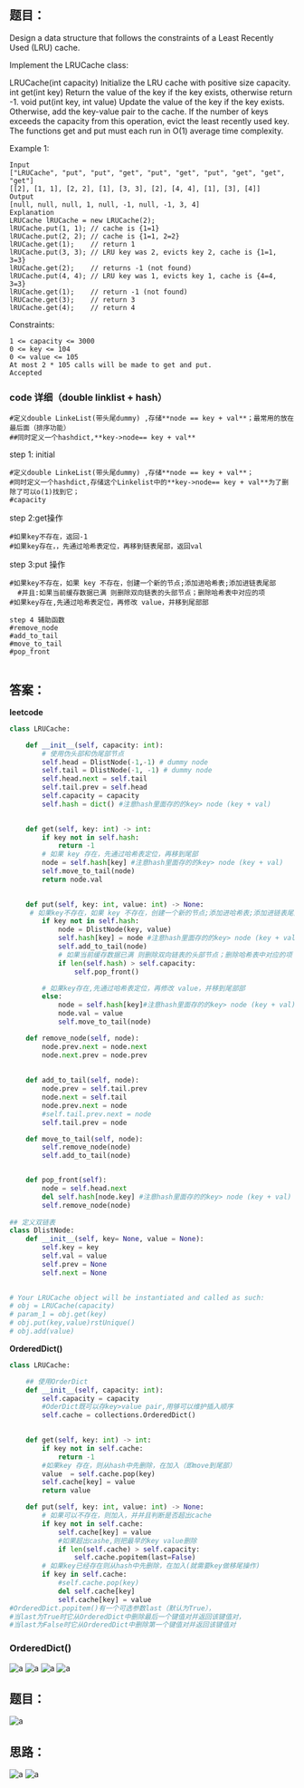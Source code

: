 ## 题目：

Design a data structure that follows the constraints of a Least Recently Used (LRU) cache.

Implement the LRUCache class:

LRUCache(int capacity) Initialize the LRU cache with positive size capacity.
int get(int key) Return the value of the key if the key exists, otherwise return -1.
void put(int key, int value) Update the value of the key if the key exists. Otherwise, add the key-value pair to the cache. If the number of keys exceeds the capacity from this operation, evict the least recently used key.
The functions get and put must each run in O(1) average time complexity.


Example 1:
```
Input
["LRUCache", "put", "put", "get", "put", "get", "put", "get", "get", "get"]
[[2], [1, 1], [2, 2], [1], [3, 3], [2], [4, 4], [1], [3], [4]]
Output
[null, null, null, 1, null, -1, null, -1, 3, 4]
Explanation
LRUCache lRUCache = new LRUCache(2);
lRUCache.put(1, 1); // cache is {1=1}
lRUCache.put(2, 2); // cache is {1=1, 2=2}
lRUCache.get(1);    // return 1
lRUCache.put(3, 3); // LRU key was 2, evicts key 2, cache is {1=1, 3=3}
lRUCache.get(2);    // returns -1 (not found)
lRUCache.put(4, 4); // LRU key was 1, evicts key 1, cache is {4=4, 3=3}
lRUCache.get(1);    // return -1 (not found)
lRUCache.get(3);    // return 3
lRUCache.get(4);    // return 4
``` 

Constraints:
```
1 <= capacity <= 3000
0 <= key <= 104
0 <= value <= 105
At most 2 * 105 calls will be made to get and put.
Accepted
```


### code 详细（double linklist + hash）
```
#定义double LinkeList(带头尾dummy) ,存储**node == key + val**；最常用的放在最后面（排序功能）
##同时定义一个hashdict,**key->node== key + val**

```

step 1: initial
```
#定义double LinkeList(带头尾dummy) ,存储**node == key + val**；
#同时定义一个hashdict,存储这个Linkelist中的**key->node== key + val**为了删除了可以o(1)找到它；
#capacity
```
step 2:get操作
```
#如果key不存在，返回-1
#如果key存在，，先通过哈希表定位，再移到链表尾部，返回val
```

step 3:put 操作
```
#如果key不存在，如果 key 不存在，创建一个新的节点;添加进哈希表;添加进链表尾部
  #并且:如果当前缓存数据已满 则删除双向链表的头部节点；删除哈希表中对应的项
#如果key存在,先通过哈希表定位，再修改 value，并移到尾部部

step 4 辅助函数
#remove_node
#add_to_tail
#move_to_tail
#pop_front


 ```

## 答案：
**leetcode**
```python
class LRUCache:

    def __init__(self, capacity: int):
        # 使用伪头部和伪尾部节点   
        self.head = DlistNode(-1,-1) # dummy node
        self.tail = DlistNode(-1, -1) # dummy node
        self.head.next = self.tail
        self.tail.prev = self.head
        self.capacity = capacity
        self.hash = dict() #注意hash里面存的的key> node (key + val)
        

    def get(self, key: int) -> int:
        if key not in self.hash: 
            return -1 
        # 如果 key 存在，先通过哈希表定位，再移到尾部
        node = self.hash[key] #注意hash里面存的的key> node (key + val)
        self.move_to_tail(node)
        return node.val 
        

    def put(self, key: int, value: int) -> None:
     # 如果key不存在，如果 key 不存在，创建一个新的节点;添加进哈希表;添加进链表尾部
        if key not in self.hash:
            node = DlistNode(key, value)
            self.hash[key] = node #注意hash里面存的的key> node (key + val)
            self.add_to_tail(node)
            # 如果当前缓存数据已满 则删除双向链表的头部节点；删除哈希表中对应的项
            if len(self.hash) > self.capacity:
                self.pop_front()

        # 如果key存在,先通过哈希表定位，再修改 value，并移到尾部部
        else:
            node = self.hash[key]#注意hash里面存的的key> node (key + val)
            node.val = value
            self.move_to_tail(node)

    def remove_node(self, node):
        node.prev.next = node.next
        node.next.prev = node.prev
        
    
    def add_to_tail(self, node):
        node.prev = self.tail.prev 
        node.next = self.tail 
        node.prev.next = node 
        #self.tail.prev.next = node
        self.tail.prev = node

    def move_to_tail(self, node):
        self.remove_node(node)
        self.add_to_tail(node)


    def pop_front(self):
        node = self.head.next 
        del self.hash[node.key] #注意hash里面存的的key> node (key + val)
        self.remove_node(node)
        
## 定义双链表
class DlistNode:
    def __init__(self, key= None, value = None):
        self.key = key
        self.val = value
        self.prev = None
        self.next = None
        

# Your LRUCache object will be instantiated and called as such:
# obj = LRUCache(capacity)
# param_1 = obj.get(key)
# obj.put(key,value)rstUnique()
# obj.add(value)


```
**OrderedDict()**
```python
class LRUCache:

    ## 使用OrderDict
    def __init__(self, capacity: int):
        self.capacity = capacity
        #OderDict既可以存key>value pair,用够可以维护插入顺序
        self.cache = collections.OrderedDict()
        

    def get(self, key: int) -> int:
        if key not in self.cache:
            return -1
        #如果key 存在，则从hash中先删除，在加入（即move到尾部）
        value  = self.cache.pop(key)
        self.cache[key] = value
        return value

    def put(self, key: int, value: int) -> None:
        # 如果可以不存在，则加入，并并且判断是否超出cache
        if key not in self.cache:
            self.cache[key] = value
            #如果超出cashe,则把最早的key value删除
            if len(self.cache) > self.capacity:
                self.cache.popitem(last=False)
        # 如果key已经存在则从hash中先删除，在加入(就需要key做移尾操作)
        if key in self.cache:
            #self.cache.pop(key)
            del self.cache[key]
            self.cache[key] = value
#OrderedDict.popitem()有一个可选参数last（默认为True），
#当last为True时它从OrderedDict中删除最后一个键值对并返回该键值对，
#当last为False时它从OrderedDict中删除第一个键值对并返回该键值对

```



### OrderedDict()
![a](https://github.com/SSRRBB/Leetcode/blob/main/Images/167.png)
![a](https://github.com/SSRRBB/Leetcode/blob/main/Images/168.png)
![a](https://github.com/SSRRBB/Leetcode/blob/main/Images/169.png)
![a](https://github.com/SSRRBB/Leetcode/blob/main/Images/170.png)
## 题目：
![a](https://github.com/SSRRBB/Leetcode/blob/main/Images/164.png)

## 思路：
![a](https://github.com/SSRRBB/Leetcode/blob/main/Images/165.png)
![a](https://github.com/SSRRBB/Leetcode/blob/main/Images/166.png)
